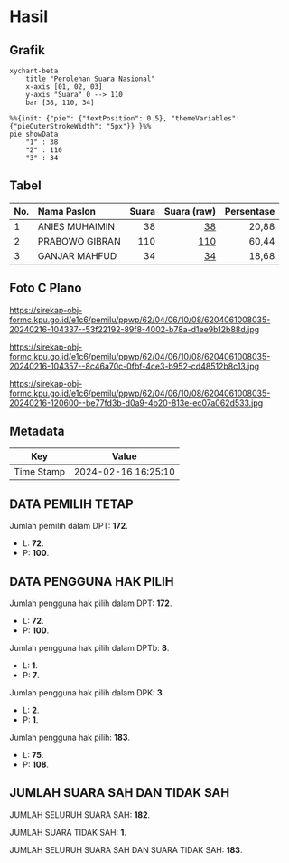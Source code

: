 # Hasil

## Grafik

```mermaid
xychart-beta
    title "Perolehan Suara Nasional"
    x-axis [01, 02, 03]
    y-axis "Suara" 0 --> 110
    bar [38, 110, 34]
```

```mermaid
%%{init: {"pie": {"textPosition": 0.5}, "themeVariables": {"pieOuterStrokeWidth": "5px"}} }%%
pie showData
    "1" : 38
    "2" : 110
    "3" : 34
```

## Tabel

| No. | Nama Paslon    | Suara | Suara (raw) | Persentase |
|:--- |:-------------- | -----:| -----------:| ----------:|
| 1   | ANIES MUHAIMIN | 38    | [38][p-1]   | 20,88      |
| 2   | PRABOWO GIBRAN | 110   | [110][p-2]  | 60,44      |
| 3   | GANJAR MAHFUD  | 34    | [34][p-3]   | 18,68      |


[p-1]: https://github.com/gigit-pemilu/pemilu-2024/blob/main/pilpres/hitung-suara/sub/62-kalimantan-tengah/sub/04-barito-selatan/sub/06-dusun-selatan/sub/1008-buntok-kota/sub/035-tps/sub/paslon-1.txt
[p-2]: https://github.com/gigit-pemilu/pemilu-2024/blob/main/pilpres/hitung-suara/sub/62-kalimantan-tengah/sub/04-barito-selatan/sub/06-dusun-selatan/sub/1008-buntok-kota/sub/035-tps/sub/paslon-2.txt
[p-3]: https://github.com/gigit-pemilu/pemilu-2024/blob/main/pilpres/hitung-suara/sub/62-kalimantan-tengah/sub/04-barito-selatan/sub/06-dusun-selatan/sub/1008-buntok-kota/sub/035-tps/sub/paslon-3.txt

## Foto C Plano

https://sirekap-obj-formc.kpu.go.id/e1c6/pemilu/ppwp/62/04/06/10/08/6204061008035-20240216-104337--53f22192-89f8-4002-b78a-d1ee9b12b88d.jpg

https://sirekap-obj-formc.kpu.go.id/e1c6/pemilu/ppwp/62/04/06/10/08/6204061008035-20240216-104357--8c46a70c-0fbf-4ce3-b952-cd48512b8c13.jpg

https://sirekap-obj-formc.kpu.go.id/e1c6/pemilu/ppwp/62/04/06/10/08/6204061008035-20240216-120600--be77fd3b-d0a9-4b20-813e-ec07a062d533.jpg


## Metadata

| Key        | Value               |
| ---------- | ------------------- |
| Time Stamp | 2024-02-16 16:25:10 |


## DATA PEMILIH TETAP

Jumlah pemilih dalam DPT: **172**.
 * L: **72**.
 * P: **100**.

## DATA PENGGUNA HAK PILIH

Jumlah pengguna hak pilih dalam DPT: **172**.
 * L: **72**.
 * P: **100**.

Jumlah pengguna hak pilih dalam DPTb: **8**.
 * L: **1**.
 * P: **7**.

Jumlah pengguna hak pilih dalam DPK: **3**.
 * L: **2**.
 * P: **1**.

Jumlah pengguna hak pilih: **183**.
 * L: **75**.
 * P: **108**.

## JUMLAH SUARA SAH DAN TIDAK SAH

JUMLAH SELURUH SUARA SAH: **182**.

JUMLAH SUARA TIDAK SAH: **1**.

JUMLAH SELURUH SUARA SAH DAN SUARA TIDAK SAH: **183**.



